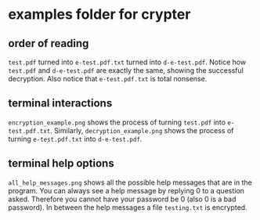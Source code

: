 # examples folder for crypter

## order of reading
`test.pdf` turned into `e-test.pdf.txt` turned into `d-e-test.pdf`. Notice how `test.pdf` and `d-e-test.pdf` are exactly the same, showing the successful decryption. Also notice that `e-test.pdf.txt` is total nonsense.

## terminal interactions
`encryption_example.png` shows the process of turning `test.pdf` into `e-test.pdf.txt`. Similarly, `decryption_example.png` shows the process of turning `e-test.pdf.txt` into `d-e-test.pdf`. 

## terminal help options
`all_help_messages.png` shows all the possible help messages that are in the program. You can always see a help message by replying 0 to a question asked. Therefore you cannot have your password be 0 (also 0 is a bad password). In between the help messages a file `testing.txt` is encrypted. 
